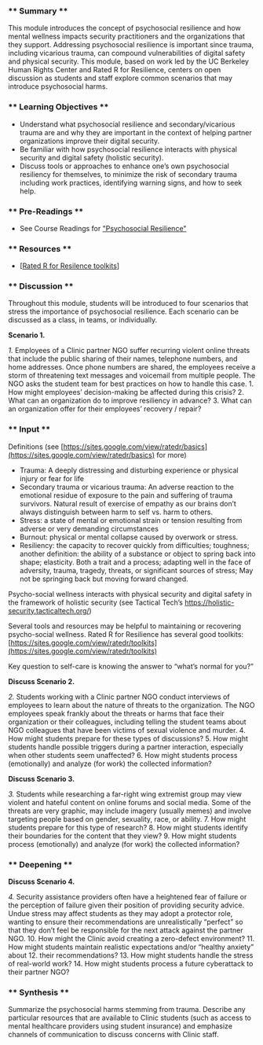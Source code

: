 ### ** Summary **

This module introduces the concept of psychosocial resilience and how mental wellness impacts security practitioners and the organizations that they support. Addressing psychosocial resilience is important since trauma, including vicarious trauma, can compound vulnerabilities of digital safety and physical security. This module, based on work led by the UC Berkeley Human Rights Center and Rated R for Resilience, centers on open discussion as students and staff explore common scenarios that may introduce psychosocial harms.

### ** Learning Objectives **

*   Understand what psychosocial resilience and secondary/vicarious trauma are and why they are important in the context of helping partner organizations improve their digital security.
*   Be familiar with how psychosocial resilience interacts with physical security and digital safety (holistic security).
*   Discuss tools or approaches to enhance one’s own psychosocial resiliency for themselves, to minimize the risk of secondary trauma including work practices, identifying warning signs, and how to seek help.

### ** Pre-Readings **

* See Course Readings for ["Psychosocial Resilience"](../../../Consolidated_Bibliography#resilience)

### ** Resources **

* [[Rated R for Resilence toolkits](https://sites.google.com/view/ratedr/basics)] 

### ** Discussion **

Throughout this module, students will be introduced to four scenarios that stress the importance of psychosocial resilience. Each scenario can be discussed as a class, in teams, or individually.

**Scenario 1.**

*1.* Employees of a Clinic partner NGO suffer recurring violent online threats that include the public sharing of their names, telephone numbers, and home addresses. Once phone numbers are shared, the employees receive a storm of threatening text messages and voicemail from multiple people. The NGO asks the student team for best practices on how to handle this case.
    1. How might employees’ decision-making be affected during this crisis?
    2. What can an organization do to improve resiliency in advance?
    3. What can an organization offer for their employees’ recovery / repair?


### ** Input **

Definitions (see [https://sites.google.com/view/ratedr/basics](https://sites.google.com/view/ratedr/basics) for more)

*   Trauma: A deeply distressing and disturbing experience or physical injury or fear for life
*   Secondary trauma or vicarious trauma: An adverse reaction to the emotional residue of exposure to the pain and suffering of trauma survivors. Natural result of exercise of empathy as our brains don’t always distinguish between harm to self vs. harm to others.
*   Stress: a state of mental or emotional strain or tension resulting from adverse or very demanding circumstances
*   Burnout: physical or mental collapse caused by overwork or stress.
*   Resiliency: the capacity to recover quickly from difficulties; toughness; another definition: the ability of a substance or object to spring back into shape; elasticity. Both a trait and a process; adapting well in the face of adversity, trauma, tragedy, threats, or significant sources of stress; May not be springing back but moving forward changed.

Psycho-social wellness interacts with physical security and digital safety in the framework of holistic security (see Tactical Tech’s https://holistic-security.tacticaltech.org/)

Several tools and resources may be helpful to maintaining or recovering psycho-social wellness. Rated R for Resilience has several good toolkits: [https://sites.google.com/view/ratedr/toolkits](https://sites.google.com/view/ratedr/toolkits)

Key question to self-care is knowing the answer to “what’s normal for you?”

**Discuss Scenario 2.**

*2.* Students working with a Clinic partner NGO conduct interviews of employees to learn about the nature of threats to the organization. The NGO employees speak frankly about the threats or harms that face their organization or their colleagues, including telling the student teams about NGO colleagues that have been victims of sexual violence and murder.
    4. How might students prepare for these types of discussions?
    5. How might students handle possible triggers during a partner interaction, especially when other students seem unaffected?
    6. How might students process (emotionally) and analyze (for work) the collected information?

**Discuss Scenario 3.**

*3.* Students while researching a far-right wing extremist group may view violent and hateful content on online forums and social media. Some of the threats are very graphic, may include imagery (usually memes) and involve targeting people based on gender, sexuality, race, or ability.
    7. How might students prepare for this type of research?
    8. How might students identify their boundaries for the content that they view?
    9. How might students process (emotionally) and analyze (for work) the collected information?

### ** Deepening **

**Discuss Scenario 4.**

*4.* Security assistance providers often have a heightened fear of failure or the perception of failure given their position of providing security advice. Undue stress may affect students as they may adopt a protector role, wanting to ensure their recommendations are unrealistically “perfect” so that they don’t feel be responsible for the next attack against the partner NGO.
    10. How might the Clinic avoid creating a zero-defect environment?
    11. How might students maintain realistic expectations and/or “healthy anxiety” about
    12. their recommendations?
    13. How might students handle the stress of real-world work?
    14. How might students process a future cyberattack to their partner NGO?

### ** Synthesis **

Summarize the psychosocial harms stemming from trauma. Describe any particular resources that are available to Clinic students (such as access to mental healthcare providers using student insurance) and emphasize channels of communication to discuss concerns with Clinic staff.

